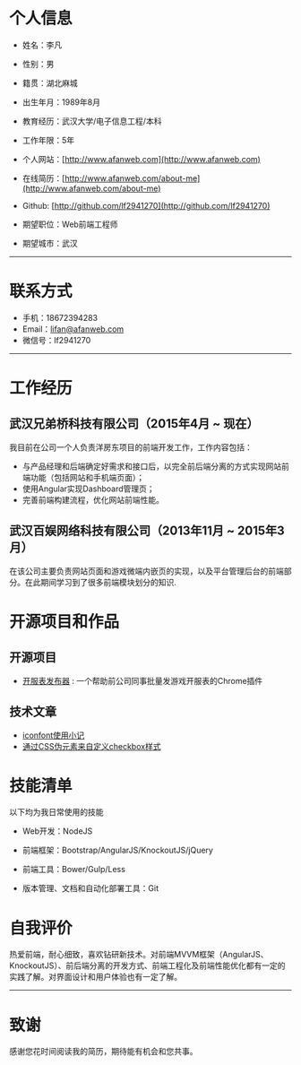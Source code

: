 

# 个人信息

 - 姓名：李凡
 - 性别：男
 - 籍贯：湖北麻城
 - 出生年月：1989年8月
 - 教育经历：武汉大学/电子信息工程/本科
 
 - 工作年限：5年
 
 - 个人网站：[http://www.afanweb.com](http://www.afanweb.com)
 - 在线简历：[http://www.afanweb.com/about-me](http://www.afanweb.com/about-me)
 - Github: [http://github.com/lf2941270](http://github.com/lf2941270)
 
 - 期望职位：Web前端工程师
 - 期望城市：武汉
 
---


# 联系方式


- 手机：18672394283
- Email：lifan@afanweb.com
- 微信号：lf2941270

---

# 工作经历

## 武汉兄弟桥科技有限公司（2015年4月 ~ 现在）
我目前在公司一个人负责洋房东项目的前端开发工作，工作内容包括：

- 与产品经理和后端确定好需求和接口后，以完全前后端分离的方式实现网站前端功能（包括网站和手机端页面）；
- 使用Angular实现Dashboard管理页；
- 完善前端构建流程，优化网站前端性能。
 
## 武汉百娱网络科技有限公司（2013年11月 ~ 2015年3月）
在该公司主要负责网站页面和游戏微端内嵌页的实现，以及平台管理后台的前端部分。在此期间学习到了很多前端模块划分的知识.


# 开源项目和作品


## 开源项目


 - [开服表发布器](http://github.com/lf2941270/kaifu) : 一个帮助前公司同事批量发游戏开服表的Chrome插件


## 技术文章


- [iconfont使用小记](http://www.afanweb.com/2015/06/29/iconfontshi-yong-bi-ji/)
- [通过CSS伪元素来自定义checkbox样式](http://www.afanweb.com/2015/05/01/tong-guo-csswei-lei-lai-zi-ding-yi-checkboxyang-shi/)
# 技能清单

以下均为我日常使用的技能

- Web开发：NodeJS

- 前端框架：Bootstrap/AngularJS/KnockoutJS/jQuery
- 前端工具：Bower/Gulp/Less

- 版本管理、文档和自动化部署工具：Git

# 自我评价
热爱前端，耐心细致，喜欢钻研新技术。对前端MVVM框架（AngularJS、KnockoutJS）、前后端分离的开发方式、前端工程化及前端性能优化都有一定的实践了解。对界面设计和用户体验也有一定了解。

---

# 致谢
感谢您花时间阅读我的简历，期待能有机会和您共事。
